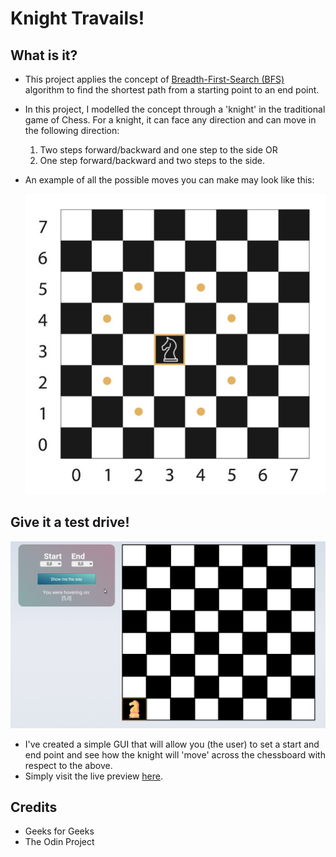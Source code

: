# Knight Travails!

## What is it?

-   This project applies the concept of [Breadth-First-Search (BFS)](https://www.geeksforgeeks.org/breadth-first-search-or-bfs-for-a-graph/) algorithm to find the shortest path from a starting point to an end point.
-   In this project, I modelled the concept through a 'knight' in the traditional game of Chess. For a knight, it can face any direction and can move in the following direction:

    1. Two steps forward/backward and one step to the side OR
    2. One step forward/backward and two steps to the side.

-   An example of all the possible moves you can make may look like this:

    ![all moves](src/asset/chessboard.png)

## Give it a test drive!

![quick-play](src/asset/quickplay.gif)

-   I've created a simple GUI that will allow you (the user) to set a start and end point and see how the knight will 'move' across the chessboard with respect to the above.
-   Simply visit the live preview [here](https://elishamutang.github.io/knight-travails/).

## Credits

-   Geeks for Geeks
-   The Odin Project
